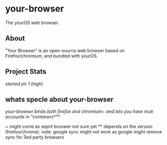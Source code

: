 # your-browser
The yourOS web browser.

## About
"Your Browser" is an open-source web browser based on Firefox/chromium, and bundled with yourOS.

## Project Stats
*started pir 1 (high)*


## whats specle about your-browser 
*your-browser binds  both firefox and chromium~ and lets you have muti accounts in "contaners**"*


~ might come as seprit broswer not sure yet ** depends on the version (firefox/chrome). note: google sync might not work as google might remove sync for 3ed party browsers
